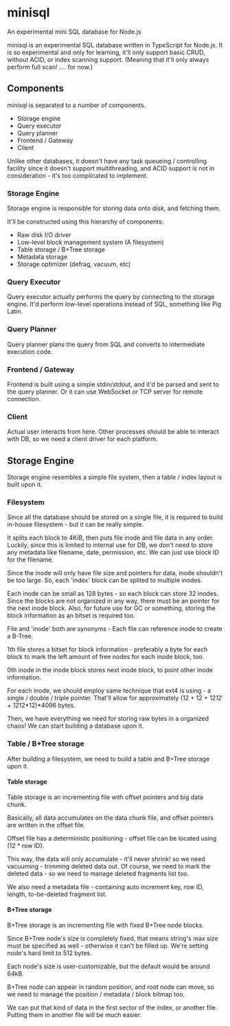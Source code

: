 # minisql
An experimental mini SQL database for Node.js

minisql is an experimental SQL database written in TypeScript for Node.js.
It is so experimental and only for learning, it'll only support basic CRUD,
without ACID, or index scanning support. (Meaning that it'll only always
perform full scan! .... for now.)

## Components
minisql is separated to a number of components.

- Storage engine
- Query executor
- Query planner
- Frontend / Gateway
- Client

Unlike other databases, it doesn't have any task queueing / controlling
facility since it doesn't support multithreading, and ACID support is not
in consideration - it's too complicated to implement.

### Storage Engine
Storage engine is responsible for storing data onto disk, and fetching them.

It'll be constructed using this hierarchy of components:

- Raw disk I/O driver
- Low-level block management system (A filesystem)
- Table storage / B+Tree storage
- Metadata storage
- Storage optimizer (defrag, vacuum, etc)

### Query Executor
Query executor actually performs the query by connecting to the storage engine.
It'd perform low-level operations instead of SQL, something like Pig Latin.

### Query Planner
Query planner plans the query from SQL and converts to intermediate execution
code.

### Frontend / Gateway
Frontend is built using a simple stdin/stdout, and it'd be parsed and sent to
the query planner. Or it can use WebSocket or TCP server for remote connection.

### Client
Actual user interacts from here. Other processes should be able to interact with
DB, so we need a client driver for each platform.

## Storage Engine
Storage engine resembles a simple file system, then a table / index layout
is built upon it.

### Filesystem
Since all the database should be stored on a single file, it is required to
build in-house filesystem - but it can be really simple.

It splits each block to 4KiB, then puts file inode and file data in any
order. Luckily, since this is limited to internal use for DB, we don't need to
store any metadata like filename, date, permission, etc. We can just use
block ID for the filename.

Since the inode will only have file size and pointers for data, inode
shouldn't be too large. So, each 'index' block can be splited to multiple
inodes.

Each inode can be small as 128 bytes - so each block can store 32 inodes.
Since the blocks are not organized in any way, there must be an pointer for the
next inode block. Also, for future use for GC or something, storing the
block information as an bitset is required too.

File and 'inode' both are synonyms - Each file can reference inode
to create a B-Tree.

1th file stores a bitset for block information - preferably a byte for each
block to mark the left amount of free nodes for each inode block, too.

0th inode in the inode block stores next inode block, to point other
inode information.

For each inode, we should employ same technique that ext4 is using -
a single / double / triple pointer. That'll allow for approximately
(12 + 12 + 12*12 + 12*12*12)*4096 bytes.

Then, we have everything we need for storing raw bytes in a organized chaos!
We can start building a database upon it.

### Table / B+Tree storage
After building a filesystem, we need to build a table and B+Tree storage
upon it.

#### Table storage
Table storage is an incrementing file with offset pointers and big data chunk.

Basically, all data accumulates on the data chunk file, and offset pointers are
written in the offset file.

Offset file has a deterministic positioning - offset file can be located using
(12 * row ID).

This way, the data will only accumulate - it'll never shrink! so we need
vacuuming - trimming deleted data out. Of course, we need to mark the deleted
data - so we need to manage deleted fragments list too.

We also need a metadata file - containing auto increment key, row ID, length,
to-be-deleted fragment list.

#### B+Tree storage
B+Tree storage is an incrementing file with fixed B+Tree node blocks.

Since B+Tree node's size is completely fixed, that means string's max size must
be specified as well - otherwise it can't be filled up. We're setting node's
hard limit to 512 bytes.

Each node's size is user-customizable, but the default would be around 64kB.

B+Tree node can appear in random position, and root node can move, so we need to
manage the position / metadata / block bitmap too.

We can put that kind of data in the first sector of the index, or another
file. Putting them in another file will be much easier.